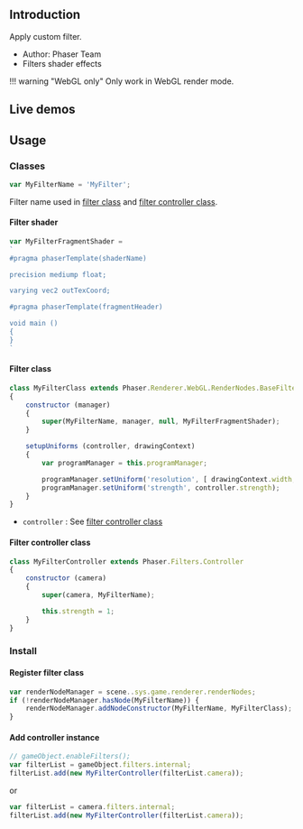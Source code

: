 ## Introduction

Apply custom filter.

- Author: Phaser Team
- Filters shader effects

!!! warning "WebGL only"
    Only work in WebGL render mode.

## Live demos


## Usage

### Classes

```javascript
var MyFilterName = 'MyFilter';
```

Filter name used in [filter class](#filter-class) and [filter controller class](#filter-controller-class).

#### Filter shader

```javascript
var MyFilterFragmentShader = 
`
#pragma phaserTemplate(shaderName)

precision mediump float;

varying vec2 outTexCoord;

#pragma phaserTemplate(fragmentHeader)

void main ()
{
}
`
```

#### Filter class

```javascript
class MyFilterClass extends Phaser.Renderer.WebGL.RenderNodes.BaseFilterShader
{
    constructor (manager)
    {
        super(MyFilterName, manager, null, MyFilterFragmentShader);
    }

    setupUniforms (controller, drawingContext)
    {
        var programManager = this.programManager;

        programManager.setUniform('resolution', [ drawingContext.width, drawingContext.height ]);
        programManager.setUniform('strength', controller.strength);
    }
}
```

- `controller` : See [filter controller class](#filter-controller-class)


#### Filter controller class

```javascript
class MyFilterController extends Phaser.Filters.Controller
{
    constructor (camera)
    { 
        super(camera, MyFilterName);

        this.strength = 1;
    }
}
```

### Install

#### Register filter class

```javascript
var renderNodeManager = scene..sys.game.renderer.renderNodes;
if (!renderNodeManager.hasNode(MyFilterName)) {
    renderNodeManager.addNodeConstructor(MyFilterName, MyFilterClass);
}
```

#### Add controller instance

```javascript
// gameObject.enableFilters();
var filterList = gameObject.filters.internal;
filterList.add(new MyFilterController(filterList.camera));
```

or

```javascript
var filterList = camera.filters.internal;
filterList.add(new MyFilterController(filterList.camera));
```

